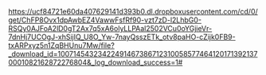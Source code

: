 https://ucf84721e60da407629141d393b0.dl.dropboxusercontent.com/cd/0/get/ChFP8Ovx1dpAwbEZ4VawwFsfRf90-vzt7zD-l2LhbG0-RSQy0AJFoA2lD0gT2Ax7q5xA6olyLLPAal2502VCu0oYGjieVr-7dnHj7UCOgJ-xhSijIQ_U8O_Yw-7nayQsszETk_otv8paHO-cZijk0FB9-txARPxyz5n1ZqBHUnu7Mw/file?_download_id=100714543234224914673867123100585774641201713921370001082162872276804&_log_download_success=1#
